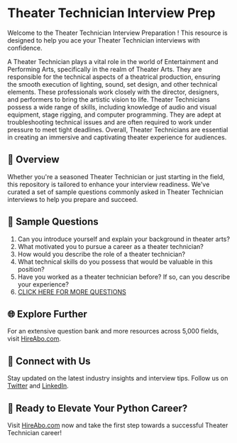 # Theater Technician Interview Prep

Welcome to the Theater Technician Interview Preparation ! This resource is designed to help you ace your Theater Technician interviews with confidence.

A Theater Technician plays a vital role in the world of Entertainment and Performing Arts, specifically in the realm of Theater Arts. They are responsible for the technical aspects of a theatrical production, ensuring the smooth execution of lighting, sound, set design, and other technical elements. These professionals work closely with the director, designers, and performers to bring the artistic vision to life. Theater Technicians possess a wide range of skills, including knowledge of audio and visual equipment, stage rigging, and computer programming. They are adept at troubleshooting technical issues and are often required to work under pressure to meet tight deadlines. Overall, Theater Technicians are essential in creating an immersive and captivating theater experience for audiences.

## 🚀 Overview

Whether you're a seasoned Theater Technician or just starting in the field, this repository is tailored to enhance your interview readiness. We've curated a set of sample questions commonly asked in Theater Technician interviews to help you prepare and succeed.

## 📝 Sample Questions

1. Can you introduce yourself and explain your background in theater arts?
2. What motivated you to pursue a career as a theater technician?
3. How would you describe the role of a theater technician?
4. What technical skills do you possess that would be valuable in this position?
5. Have you worked as a theater technician before? If so, can you describe your experience?
6. [CLICK HERE FOR MORE QUESTIONS](https://hireabo.com/job/16_3_11/Theater%20Technician)

## 🌐 Explore Further

For an extensive question bank and more resources across 5,000 fields, visit [HireAbo.com](https://www.hireabo.com).

## 📱 Connect with Us

Stay updated on the latest industry insights and interview tips. Follow us on [Twitter](https://twitter.com/hireabo) and [LinkedIn](https://www.linkedin.com/in/hire-abo-3609972a8/).

## 🚀 Ready to Elevate Your Python Career?

Visit [HireAbo.com](https://www.hireabo.com) now and take the first step towards a successful Theater Technician career!